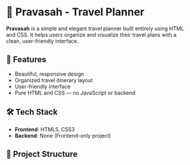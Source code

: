 # 🧳 Pravasah - Travel Planner

**Pravasah** is a simple and elegant travel planner built entirely using HTML and CSS. It helps users organize and visualize their travel plans with a clean, user-friendly interface.

## 🌟 Features

- Beautiful, responsive design
- Organized travel itinerary layout
- User-friendly interface
- Pure HTML and CSS — no JavaScript or backend

## 🛠️ Tech Stack

- **Frontend**: HTML5, CSS3
- **Backend**: None (Frontend-only project)

## 📁 Project Structure

